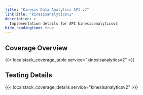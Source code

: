 ```yaml
---
title: "Kinesis Data Analytics API v2"
linkTitle: "kinesisanalyticsv2"
description: >
  Implementation details for API kinesisanalyticsv2
hide_readingtime: true
---
```


## Coverage Overview

{{< localstack_coverage_table service="kinesisanalyticsv2" >}}

## Testing Details

{{< localstack_coverage_details service="kinesisanalyticsv2" >}}
